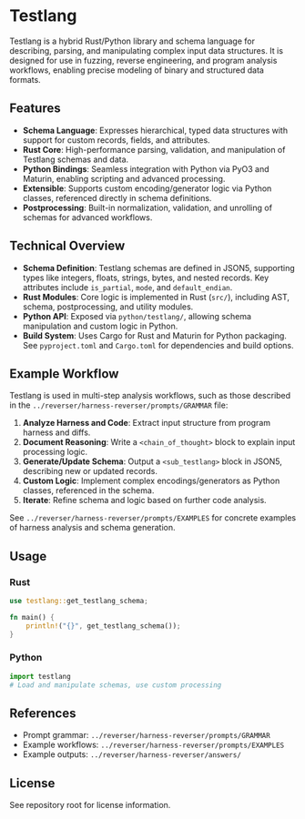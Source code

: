 # Testlang

Testlang is a hybrid Rust/Python library and schema language for describing, parsing, and manipulating complex input data structures. It is designed for use in fuzzing, reverse engineering, and program analysis workflows, enabling precise modeling of binary and structured data formats.

## Features

- **Schema Language**: Expresses hierarchical, typed data structures with support for custom records, fields, and attributes.
- **Rust Core**: High-performance parsing, validation, and manipulation of Testlang schemas and data.
- **Python Bindings**: Seamless integration with Python via PyO3 and Maturin, enabling scripting and advanced processing.
- **Extensible**: Supports custom encoding/generator logic via Python classes, referenced directly in schema definitions.
- **Postprocessing**: Built-in normalization, validation, and unrolling of schemas for advanced workflows.

## Technical Overview

- **Schema Definition**: Testlang schemas are defined in JSON5, supporting types like integers, floats, strings, bytes, and nested records. Key attributes include `is_partial`, `mode`, and `default_endian`.
- **Rust Modules**: Core logic is implemented in Rust (`src/`), including AST, schema, postprocessing, and utility modules.
- **Python API**: Exposed via `python/testlang/`, allowing schema manipulation and custom logic in Python.
- **Build System**: Uses Cargo for Rust and Maturin for Python packaging. See `pyproject.toml` and `Cargo.toml` for dependencies and build options.

## Example Workflow

Testlang is used in multi-step analysis workflows, such as those described in the `../reverser/harness-reverser/prompts/GRAMMAR` file:

1. **Analyze Harness and Code**: Extract input structure from program harness and diffs.
2. **Document Reasoning**: Write a `<chain_of_thought>` block to explain input processing logic.
3. **Generate/Update Schema**: Output a `<sub_testlang>` block in JSON5, describing new or updated records.
4. **Custom Logic**: Implement complex encodings/generators as Python classes, referenced in the schema.
5. **Iterate**: Refine schema and logic based on further code analysis.

See `../reverser/harness-reverser/prompts/EXAMPLES` for concrete examples of harness analysis and schema generation.

## Usage

### Rust

```rust
use testlang::get_testlang_schema;

fn main() {
    println!("{}", get_testlang_schema());
}
```

### Python

```python
import testlang
# Load and manipulate schemas, use custom processing
```

## References

- Prompt grammar: `../reverser/harness-reverser/prompts/GRAMMAR`
- Example workflows: `../reverser/harness-reverser/prompts/EXAMPLES`
- Example outputs: `../reverser/harness-reverser/answers/`

## License

See repository root for license information.
